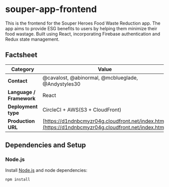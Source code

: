 # souper-app-frontend
This is the frontend for the Souper Heroes Food Waste Reduction app.
The app aims to provide ESG benefits to users by helping them minimize their food wastage.
Built using React, incorporating Firebase authentication and Redux state management.

## Factsheet

| **Category**              | **Value**                                 |
| ------------------------- | ---------------------------------------- |
| **Contact**               | @cavalost, @abinormal, @mcblueglade, @Andystyles30
| **Language / Framework**  | React
| **Deployment type**       | CircleCI + AWS(S3 + CloudFront)
| **Production URL**     | [https://d1ndnbcmyzr04g.cloudfront.net/index.html](https://d1ndnbcmyzr04g.cloudfront.net/index.html)|


## Dependencies and Setup

### Node.js

Install [Node.js](http://nodejs.org/) and node dependencies:

```
npm install
```

